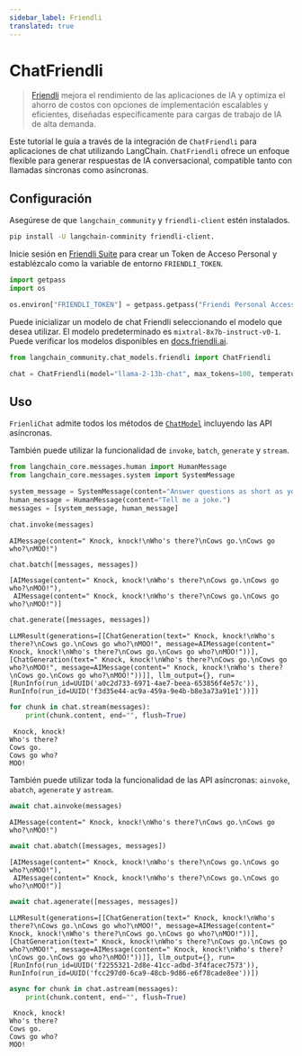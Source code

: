 ```yaml
---
sidebar_label: Friendli
translated: true
---
```


# ChatFriendli

> [Friendli](https://friendli.ai/) mejora el rendimiento de las aplicaciones de IA y optimiza el ahorro de costos con opciones de implementación escalables y eficientes, diseñadas específicamente para cargas de trabajo de IA de alta demanda.

Este tutorial le guía a través de la integración de `ChatFriendli` para aplicaciones de chat utilizando LangChain. `ChatFriendli` ofrece un enfoque flexible para generar respuestas de IA conversacional, compatible tanto con llamadas síncronas como asíncronas.

## Configuración

Asegúrese de que `langchain_community` y `friendli-client` estén instalados.

```sh
pip install -U langchain-comminity friendli-client.
```

Inicie sesión en [Friendli Suite](https://suite.friendli.ai/) para crear un Token de Acceso Personal y establézcalo como la variable de entorno `FRIENDLI_TOKEN`.

```python
import getpass
import os

os.environ["FRIENDLI_TOKEN"] = getpass.getpass("Friendi Personal Access Token: ")
```

Puede inicializar un modelo de chat Friendli seleccionando el modelo que desea utilizar. El modelo predeterminado es `mixtral-8x7b-instruct-v0-1`. Puede verificar los modelos disponibles en [docs.friendli.ai](https://docs.periflow.ai/guides/serverless_endpoints/pricing#text-generation-models).

```python
from langchain_community.chat_models.friendli import ChatFriendli

chat = ChatFriendli(model="llama-2-13b-chat", max_tokens=100, temperature=0)
```

## Uso

`FrienliChat` admite todos los métodos de [`ChatModel`](/docs/modules/model_io/chat/) incluyendo las API asíncronas.

También puede utilizar la funcionalidad de `invoke`, `batch`, `generate` y `stream`.

```python
from langchain_core.messages.human import HumanMessage
from langchain_core.messages.system import SystemMessage

system_message = SystemMessage(content="Answer questions as short as you can.")
human_message = HumanMessage(content="Tell me a joke.")
messages = [system_message, human_message]

chat.invoke(messages)
```

```output
AIMessage(content=" Knock, knock!\nWho's there?\nCows go.\nCows go who?\nMOO!")
```

```python
chat.batch([messages, messages])
```

```output
[AIMessage(content=" Knock, knock!\nWho's there?\nCows go.\nCows go who?\nMOO!"),
 AIMessage(content=" Knock, knock!\nWho's there?\nCows go.\nCows go who?\nMOO!")]
```

```python
chat.generate([messages, messages])
```

```output
LLMResult(generations=[[ChatGeneration(text=" Knock, knock!\nWho's there?\nCows go.\nCows go who?\nMOO!", message=AIMessage(content=" Knock, knock!\nWho's there?\nCows go.\nCows go who?\nMOO!"))], [ChatGeneration(text=" Knock, knock!\nWho's there?\nCows go.\nCows go who?\nMOO!", message=AIMessage(content=" Knock, knock!\nWho's there?\nCows go.\nCows go who?\nMOO!"))]], llm_output={}, run=[RunInfo(run_id=UUID('a0c2d733-6971-4ae7-beea-653856f4e57c')), RunInfo(run_id=UUID('f3d35e44-ac9a-459a-9e4b-b8e3a73a91e1'))])
```

```python
for chunk in chat.stream(messages):
    print(chunk.content, end="", flush=True)
```

```output
 Knock, knock!
Who's there?
Cows go.
Cows go who?
MOO!
```

También puede utilizar toda la funcionalidad de las API asíncronas: `ainvoke`, `abatch`, `agenerate` y `astream`.

```python
await chat.ainvoke(messages)
```

```output
AIMessage(content=" Knock, knock!\nWho's there?\nCows go.\nCows go who?\nMOO!")
```

```python
await chat.abatch([messages, messages])
```

```output
[AIMessage(content=" Knock, knock!\nWho's there?\nCows go.\nCows go who?\nMOO!"),
 AIMessage(content=" Knock, knock!\nWho's there?\nCows go.\nCows go who?\nMOO!")]
```

```python
await chat.agenerate([messages, messages])
```

```output
LLMResult(generations=[[ChatGeneration(text=" Knock, knock!\nWho's there?\nCows go.\nCows go who?\nMOO!", message=AIMessage(content=" Knock, knock!\nWho's there?\nCows go.\nCows go who?\nMOO!"))], [ChatGeneration(text=" Knock, knock!\nWho's there?\nCows go.\nCows go who?\nMOO!", message=AIMessage(content=" Knock, knock!\nWho's there?\nCows go.\nCows go who?\nMOO!"))]], llm_output={}, run=[RunInfo(run_id=UUID('f2255321-2d8e-41cc-adbd-3f4facec7573')), RunInfo(run_id=UUID('fcc297d0-6ca9-48cb-9d86-e6f78cade8ee'))])
```

```python
async for chunk in chat.astream(messages):
    print(chunk.content, end="", flush=True)
```

```output
 Knock, knock!
Who's there?
Cows go.
Cows go who?
MOO!
```
